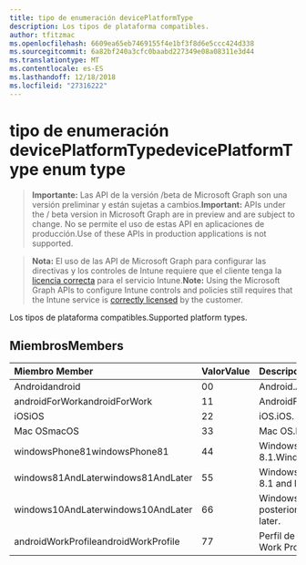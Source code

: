 ```yaml
---
title: tipo de enumeración devicePlatformType
description: Los tipos de plataforma compatibles.
author: tfitzmac
ms.openlocfilehash: 6609ea65eb7469155f4e1bf3f8d6e5ccc424d338
ms.sourcegitcommit: 6a82bf240a3cfc0baabd227349e08a08311e3d44
ms.translationtype: MT
ms.contentlocale: es-ES
ms.lasthandoff: 12/18/2018
ms.locfileid: "27316222"
---
```

# <a name="deviceplatformtype-enum-type"></a><span data-ttu-id="4f890-103">tipo de enumeración devicePlatformType</span><span class="sxs-lookup"><span data-stu-id="4f890-103">devicePlatformType enum type</span></span>

> <span data-ttu-id="4f890-104">**Importante:** Las API de la versión /beta de Microsoft Graph son una versión preliminar y están sujetas a cambios.</span><span class="sxs-lookup"><span data-stu-id="4f890-104">**Important:** APIs under the / beta version in Microsoft Graph are in preview and are subject to change.</span></span> <span data-ttu-id="4f890-105">No se permite el uso de estas API en aplicaciones de producción.</span><span class="sxs-lookup"><span data-stu-id="4f890-105">Use of these APIs in production applications is not supported.</span></span>

> <span data-ttu-id="4f890-106">**Nota:** El uso de las API de Microsoft Graph para configurar las directivas y los controles de Intune requiere que el cliente tenga la [licencia correcta](https://go.microsoft.com/fwlink/?linkid=839381) para el servicio Intune.</span><span class="sxs-lookup"><span data-stu-id="4f890-106">**Note:** Using the Microsoft Graph APIs to configure Intune controls and policies still requires that the Intune service is [correctly licensed](https://go.microsoft.com/fwlink/?linkid=839381) by the customer.</span></span>

<span data-ttu-id="4f890-107">Los tipos de plataforma compatibles.</span><span class="sxs-lookup"><span data-stu-id="4f890-107">Supported platform types.</span></span>
## <a name="members"></a><span data-ttu-id="4f890-108">Miembros</span><span class="sxs-lookup"><span data-stu-id="4f890-108">Members</span></span>
|<span data-ttu-id="4f890-109">Miembro	</span><span class="sxs-lookup"><span data-stu-id="4f890-109">Member</span></span>|<span data-ttu-id="4f890-110">Valor</span><span class="sxs-lookup"><span data-stu-id="4f890-110">Value</span></span>|<span data-ttu-id="4f890-111">Descripción</span><span class="sxs-lookup"><span data-stu-id="4f890-111">Description</span></span>|
|:---|:---|:---|
|<span data-ttu-id="4f890-112">Android</span><span class="sxs-lookup"><span data-stu-id="4f890-112">android</span></span>|<span data-ttu-id="4f890-113">0</span><span class="sxs-lookup"><span data-stu-id="4f890-113">0</span></span>|<span data-ttu-id="4f890-114">Android.</span><span class="sxs-lookup"><span data-stu-id="4f890-114">Android.</span></span>|
|<span data-ttu-id="4f890-115">androidForWork</span><span class="sxs-lookup"><span data-stu-id="4f890-115">androidForWork</span></span>|<span data-ttu-id="4f890-116">1</span><span class="sxs-lookup"><span data-stu-id="4f890-116">1</span></span>|<span data-ttu-id="4f890-117">AndroidForWork.</span><span class="sxs-lookup"><span data-stu-id="4f890-117">AndroidForWork.</span></span>|
|<span data-ttu-id="4f890-118">iOS</span><span class="sxs-lookup"><span data-stu-id="4f890-118">iOS</span></span>|<span data-ttu-id="4f890-119">2</span><span class="sxs-lookup"><span data-stu-id="4f890-119">2</span></span>|<span data-ttu-id="4f890-120">iOS.</span><span class="sxs-lookup"><span data-stu-id="4f890-120">iOS.</span></span>|
|<span data-ttu-id="4f890-121">Mac OS</span><span class="sxs-lookup"><span data-stu-id="4f890-121">macOS</span></span>|<span data-ttu-id="4f890-122">3</span><span class="sxs-lookup"><span data-stu-id="4f890-122">3</span></span>|<span data-ttu-id="4f890-123">Mac OS.</span><span class="sxs-lookup"><span data-stu-id="4f890-123">MacOS.</span></span>|
|<span data-ttu-id="4f890-124">windowsPhone81</span><span class="sxs-lookup"><span data-stu-id="4f890-124">windowsPhone81</span></span>|<span data-ttu-id="4f890-125">4</span><span class="sxs-lookup"><span data-stu-id="4f890-125">4</span></span>|<span data-ttu-id="4f890-126">WindowsPhone 8.1.</span><span class="sxs-lookup"><span data-stu-id="4f890-126">WindowsPhone 8.1.</span></span>|
|<span data-ttu-id="4f890-127">windows81AndLater</span><span class="sxs-lookup"><span data-stu-id="4f890-127">windows81AndLater</span></span>|<span data-ttu-id="4f890-128">5</span><span class="sxs-lookup"><span data-stu-id="4f890-128">5</span></span>|<span data-ttu-id="4f890-129">Windows 8.1 y posterior</span><span class="sxs-lookup"><span data-stu-id="4f890-129">Windows 8.1 and later</span></span>|
|<span data-ttu-id="4f890-130">windows10AndLater</span><span class="sxs-lookup"><span data-stu-id="4f890-130">windows10AndLater</span></span>|<span data-ttu-id="4f890-131">6</span><span class="sxs-lookup"><span data-stu-id="4f890-131">6</span></span>|<span data-ttu-id="4f890-132">Windows 10 y versiones posteriores.</span><span class="sxs-lookup"><span data-stu-id="4f890-132">Windows 10 and later.</span></span>|
|<span data-ttu-id="4f890-133">androidWorkProfile</span><span class="sxs-lookup"><span data-stu-id="4f890-133">androidWorkProfile</span></span>|<span data-ttu-id="4f890-134">7</span><span class="sxs-lookup"><span data-stu-id="4f890-134">7</span></span>|<span data-ttu-id="4f890-135">Perfil de trabajo Android.</span><span class="sxs-lookup"><span data-stu-id="4f890-135">Android Work Profile.</span></span>|





